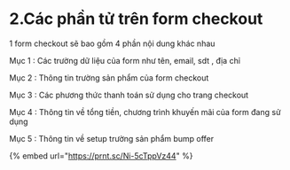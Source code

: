 # 2.Các phần tử trên form checkout

1 form checkout sẽ bao gồm 4 phần nội dung  khác nhau&#x20;

Mục 1 : Các trường dữ liệu của form như tên, email, sdt , địa chỉ&#x20;

Mục 2 : Thông tin trường sản phẩm của form checkout

Mục 3 : Các phương thức thanh toán sử dụng cho trang checkout

Mục 4 : Thông tin về tổng tiền, chương trình khuyến mãi của form đang sử dụng&#x20;

Mục 5 : Thông tin về setup trường sản phẩm bump offer&#x20;

{% embed url="https://prnt.sc/Ni-5cTppVz44" %}
